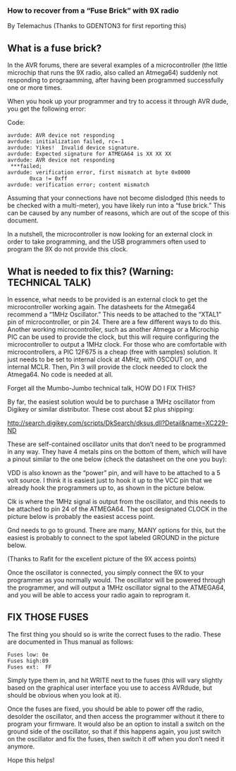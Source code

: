 ### How to recover from a “Fuse Brick” with 9X radio
By Telemachus (Thanks to GDENTON3 for first reporting this)


## What is a fuse brick?  

In the AVR forums, there are several examples of a microcontroller (the little microchip that runs the 9X radio, also called an Atmega64) suddenly not responding to prograamming, after having been programmed successfully one or more times.

When you hook up your programmer and try to access it through AVR dude, you get the following error:


Code:
```
avrdude: AVR device not responding
avrdude: initialization failed, rc=-1
avrdude: Yikes!  Invalid device signature.
avrdude: Expected signature for ATMEGA64 is XX XX XX
avrdude: AVR device not responding
 ***failed;
avrdude: verification error, first mismatch at byte 0x0000
	   0xca != 0xff
avrdude: verification error; content mismatch
```
 


Assuming that your connections have not become dislodged (this needs to be checked with a multi-meter), you have likely run into a “fuse brick.”  This can be caused by any number of reasons, which are out of the scope of this document. 

In a nutshell, the microcontroller is now looking for an external clock in order to take programming, and the USB programmers often used to program the 9X do not provide this clock.


## What is needed to fix this? (Warning: TECHNICAL TALK)

In essence, what needs to be provided is an external clock to get the microcontroller working again.  The datasheets for the Atmega64 recommend a “1MHz Oscillator.”  This needs to be attached to the “XTAL1” pin of microcontroller, or pin 24.
There are a few different ways to do this.  Another working microcontroller, such as another Atmega or a Microchip PIC can be used to provide the clock, but this will require configuring the microcontroller to output a 1MHz clock.  For those who are comfortable with microcontrollers, a PIC 12F675 is a cheap (free with samples) solution.  It just needs to be set to internal clock at 4MHz, with OSCOUT on, and internal MCLR.  Then, Pin 3 will provide the clock needed to clock the Atmega64.  No code is needed at all.
 
Forget all the Mumbo-Jumbo technical talk, HOW DO I FIX THIS?

By far, the easiest solution would be to purchase a 1MHz oscillator from Digikey or similar distributor.  These cost about $2 plus shipping:

http://search.digikey.com/scripts/DkSearch/dksus.dll?Detail&name=XC229-ND

These are self-contained oscillator units that don’t need to be programmed in any way.  They have 4 metals pins on the bottom of them, which will have a pinout similar to the one below (check the datasheet on the one you buy):

 

VDD is also known as the “power” pin, and will have to be attached to a 5 volt source.  I think it is easiest just to hook it up to the VCC pin that we already hook the programmers up to, as shown in the picture below.

Clk is where the 1MHz signal is output from the oscillator, and this needs to be attached to pin 24 of the ATMEGA64.  The spot designated CLOCK in the picture below is probably the easiest access point.

Gnd needs to go to ground.  There are many, MANY options for this, but the easiest is probably to connect to the spot labeled GROUND in the picture below.

(Thanks to Rafit for the excellent picture of the 9X access points)
 


Once the oscillator is connected, you simply connect the 9X to your programmer as you normally would.  The oscillator will be powered through the programmer, and will output a 1MHz oscillator signal to the ATMEGA64, and you will be able to access your radio again to reprogram it.

## FIX THOSE FUSES

The first thing you should so is write the correct fuses to the radio.  These are documented in Thus manual as follows:

```
Fuses low: 0e
Fuses high:89
Fuses ext:  FF
```

Simply type them in, and hit WRITE next to the fuses (this will vary slightly based on the graphical user interface you use to access AVRdude, but should be obvious when you look at it).

Once the fuses are fixed, you should be able to power off the radio, desolder the oscillator, and then access the programmer without it there to program your firmware.  It would also be an option to install a switch on the ground side of the oscillator, so that if this happens again, you just switch on the oscillator and fix the fuses, then switch it off when you don’t need it anymore.

Hope this helps!
